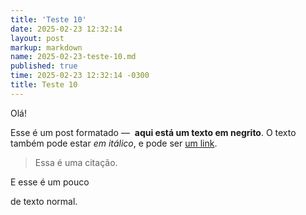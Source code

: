 ```yaml
---
title: 'Teste 10'
date: 2025-02-23 12:32:14
layout: post
markup: markdown
name: 2025-02-23-teste-10.md
published: true
time: 2025-02-23 12:32:14 -0300
title: Teste 10
---
```

Olá!
  

Esse é um post formatado —&nbsp; **aqui está um texto em negrito**. O texto também pode estar&nbsp;_em itálico_, e pode ser&nbsp;[um link](https://arthr.me/).

  

> Essa é uma citação.

  

E esse é um pouco

de texto normal.
